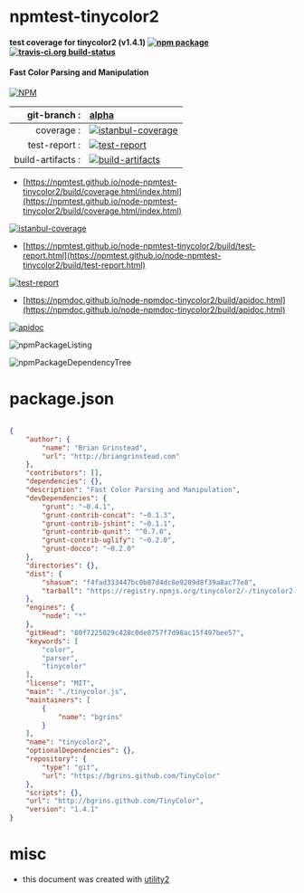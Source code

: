 # npmtest-tinycolor2

#### test coverage for  tinycolor2 (v1.4.1)  [![npm package](https://img.shields.io/npm/v/npmtest-tinycolor2.svg?style=flat-square)](https://www.npmjs.org/package/npmtest-tinycolor2) [![travis-ci.org build-status](https://api.travis-ci.org/npmtest/node-npmtest-tinycolor2.svg)](https://travis-ci.org/npmtest/node-npmtest-tinycolor2)

#### Fast Color Parsing and Manipulation

[![NPM](https://nodei.co/npm/tinycolor2.png?downloads=true&downloadRank=true&stars=true)](https://www.npmjs.com/package/tinycolor2)

| git-branch : | [alpha](https://github.com/npmtest/node-npmtest-tinycolor2/tree/alpha)|
|--:|:--|
| coverage : | [![istanbul-coverage](https://npmtest.github.io/node-npmtest-tinycolor2/build/coverage.badge.svg)](https://npmtest.github.io/node-npmtest-tinycolor2/build/coverage.html/index.html)|
| test-report : | [![test-report](https://npmtest.github.io/node-npmtest-tinycolor2/build/test-report.badge.svg)](https://npmtest.github.io/node-npmtest-tinycolor2/build/test-report.html)|
| build-artifacts : | [![build-artifacts](https://npmtest.github.io/node-npmtest-tinycolor2/glyphicons_144_folder_open.png)](https://github.com/npmtest/node-npmtest-tinycolor2/tree/gh-pages/build)|

- [https://npmtest.github.io/node-npmtest-tinycolor2/build/coverage.html/index.html](https://npmtest.github.io/node-npmtest-tinycolor2/build/coverage.html/index.html)

[![istanbul-coverage](https://npmtest.github.io/node-npmtest-tinycolor2/build/screenCapture.buildCi.browser.%252Ftmp%252Fbuild%252Fcoverage.lib.html.png)](https://npmtest.github.io/node-npmtest-tinycolor2/build/coverage.html/index.html)

- [https://npmtest.github.io/node-npmtest-tinycolor2/build/test-report.html](https://npmtest.github.io/node-npmtest-tinycolor2/build/test-report.html)

[![test-report](https://npmtest.github.io/node-npmtest-tinycolor2/build/screenCapture.buildCi.browser.%252Ftmp%252Fbuild%252Ftest-report.html.png)](https://npmtest.github.io/node-npmtest-tinycolor2/build/test-report.html)

- [https://npmdoc.github.io/node-npmdoc-tinycolor2/build/apidoc.html](https://npmdoc.github.io/node-npmdoc-tinycolor2/build/apidoc.html)

[![apidoc](https://npmdoc.github.io/node-npmdoc-tinycolor2/build/screenCapture.buildCi.browser.%252Ftmp%252Fbuild%252Fapidoc.html.png)](https://npmdoc.github.io/node-npmdoc-tinycolor2/build/apidoc.html)

![npmPackageListing](https://npmtest.github.io/node-npmtest-tinycolor2/build/screenCapture.npmPackageListing.svg)

![npmPackageDependencyTree](https://npmtest.github.io/node-npmtest-tinycolor2/build/screenCapture.npmPackageDependencyTree.svg)



# package.json

```json

{
    "author": {
        "name": "Brian Grinstead",
        "url": "http://briangrinstead.com"
    },
    "contributors": [],
    "dependencies": {},
    "description": "Fast Color Parsing and Manipulation",
    "devDependencies": {
        "grunt": "~0.4.1",
        "grunt-contrib-concat": "~0.1.3",
        "grunt-contrib-jshint": "~0.1.1",
        "grunt-contrib-qunit": "^0.7.0",
        "grunt-contrib-uglify": "~0.2.0",
        "grunt-docco": "~0.2.0"
    },
    "directories": {},
    "dist": {
        "shasum": "f4fad333447bc0b07d4dc8e9209d8f39a8ac77e8",
        "tarball": "https://registry.npmjs.org/tinycolor2/-/tinycolor2-1.4.1.tgz"
    },
    "engines": {
        "node": "*"
    },
    "gitHead": "80f7225029c428c0de0757f7d98ac15f497bee57",
    "keywords": [
        "color",
        "parser",
        "tinycolor"
    ],
    "license": "MIT",
    "main": "./tinycolor.js",
    "maintainers": [
        {
            "name": "bgrins"
        }
    ],
    "name": "tinycolor2",
    "optionalDependencies": {},
    "repository": {
        "type": "git",
        "url": "https://bgrins.github.com/TinyColor"
    },
    "scripts": {},
    "url": "http://bgrins.github.com/TinyColor",
    "version": "1.4.1"
}
```



# misc
- this document was created with [utility2](https://github.com/kaizhu256/node-utility2)
